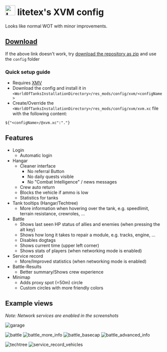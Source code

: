 # <img src="https://user-images.githubusercontent.com/40789489/106369491-386bf780-6352-11eb-8cad-c760d7f694b1.png" height=32 alt="Logo"></img> litetex's XVM config
Looks like normal WOT with minor improvements.

## [Download](https://downgit.github.io/#/home?url=https://github.com/litetex/xvm_config/tree/master/config)
If the above link doesn't work, try [download the repository as zip](https://github.com/litetex/xvm_config/archive/master.zip) and use the ``config`` folder

### Quick setup guide
* Requires [XMV](https://modxvm.com)
* Download the config and install it in ``<WorldOfTanksInstallationDirectory>/res_mods/config/xvm/<configName>``
* Create/Override the ``<WorldOfTanksInstallationDirectory>/res_mods/config/xvm/xvm.xc`` file with the following content:
```
${"<configName>/@xvm.xc":"."}
```

## Features
* Login 
  * Automatic login
* Hangar 
  * Cleaner interface
    * No referral Button
    * No daily quests visible
    * No "Combat Intelligence" / news messages
  * Crew auto return
  * Blocks the vehicle if ammo is low
  * Statistics for tanks
* Tank tooltips (Hangar/Techtree)
  * More information when hovering over the tank, e.g. speedlimit, terrain resistance, crewroles, ...
* Battle 
  * Shows last seen HP status of allies and enemies (when pressing the alt key)
  * Shows how long it takes to repair a module, e.g. tracks, engine, ...
  * Disables dogtags
  * Shows current time (upper left corner)
  * Shows stats of players (when networking mode is enabled)
* Service record
  * More/Improved statistics (when networking mode is enabled)
* Battle-Results
  * Better summary/Shows crew experience
* Minimap 
  * Adds proxy spot (=50m) circle
  * Custom circles with more friendly colors

## Example views
*Note: Network services are enabled in the screenshots*

![garage](https://user-images.githubusercontent.com/40789489/106368212-474dac80-6348-11eb-87fb-72d3ae0351ee.png "Garage")

![battle](https://user-images.githubusercontent.com/40789489/106368205-4288f880-6348-11eb-9b6f-eef30429a81d.png "Battle")
![battle_more_info](https://user-images.githubusercontent.com/40789489/106368211-461c7f80-6348-11eb-83f1-2c3779281685.png "Battle - More info (Alt key)")
![battle_basecap](https://user-images.githubusercontent.com/40789489/106368210-44eb5280-6348-11eb-8098-d391870fcd17.png "Battle - Base capture")
![battle_advanced_info](https://user-images.githubusercontent.com/40789489/106368208-43ba2580-6348-11eb-821a-ac03421dab5f.png "Battle - Overview (Tab key)")

![techtree](https://user-images.githubusercontent.com/40789489/106368605-3e120f00-634b-11eb-9af5-0bbf899c6e94.png "Techtree")
![service_record_vehicles](https://user-images.githubusercontent.com/40789489/106368215-487ed980-6348-11eb-85ec-449feb8804f0.png "Service record")
